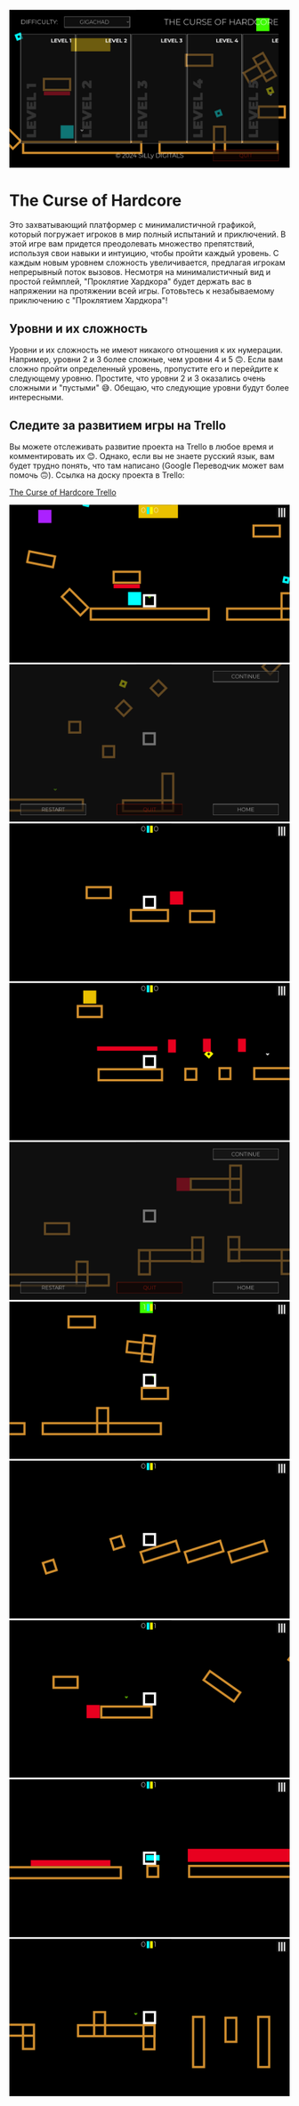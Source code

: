![Home](Screenshots/Home.png)
# The Curse of Hardcore 
Это захватывающий платформер с минималистичной графикой, который погружает игроков в мир полный испытаний и приключений. В этой игре вам придется преодолевать множество препятствий, используя свои навыки и интуицию, чтобы пройти каждый уровень. С каждым новым уровнем сложность увеличивается, предлагая игрокам непрерывный поток вызовов. Несмотря на минималистичный вид и простой геймплей, "Проклятие Хардкора" будет держать вас в напряжении на протяжении всей игры. Готовьтесь к незабываемому приключению с "Проклятием Хардкора"!

## Уровни и их сложность
Уровни и их сложность не имеют никакого отношения к их нумерации. Например, уровни 2 и 3 более сложные, чем уровни 4 и 5 🙃. Если вам сложно пройти определенный уровень, пропустите его и перейдите к следующему уровню. Простите, что уровни 2 и 3 оказались очень сложными и "пустыми" 😅. Обещаю, что следующие уровни будут более интересными.

## Следите за развитием игры на Trello
Вы можете отслеживать развитие проекта на Trello в любое время и комментировать их 😊. Однако, если вы не знаете русский язык, вам будет трудно понять, что там написано (Google Переводчик может вам помочь 🙃). Ссылка на доску проекта в Trello: 

[The Curse of Hardcore Trello](https://trello.com/b/pCdhUOOy/the-curse-of-hardcore)

![Level 1 1](https://github.com/SherozPuladov/The-Curse-of-Hardcore/blob/main/Screenshots/Level%201%201.png)
![Level 2 1](https://github.com/SherozPuladov/The-Curse-of-Hardcore/blob/main/Screenshots/Level%202%201.png)
![Level 3 1](https://github.com/SherozPuladov/The-Curse-of-Hardcore/blob/main/Screenshots/Level%203%201.png)
![Level 4 1](https://github.com/SherozPuladov/The-Curse-of-Hardcore/blob/main/Screenshots/Level%204%201.png)
![Level 5 1](https://github.com/SherozPuladov/The-Curse-of-Hardcore/blob/main/Screenshots/Level%205%201.png)
![Level 1 2](https://github.com/SherozPuladov/The-Curse-of-Hardcore/blob/main/Screenshots/Level%201%202.png)
![Level 2 2](https://github.com/SherozPuladov/The-Curse-of-Hardcore/blob/main/Screenshots/Level%202%202.png)
![Level 3 2](https://github.com/SherozPuladov/The-Curse-of-Hardcore/blob/main/Screenshots/Level%203%202.png)
![Level 4 2](https://github.com/SherozPuladov/The-Curse-of-Hardcore/blob/main/Screenshots/Level%204%202.png)
![Level 5 2](https://github.com/SherozPuladov/The-Curse-of-Hardcore/blob/main/Screenshots/Level%205%202.png)

